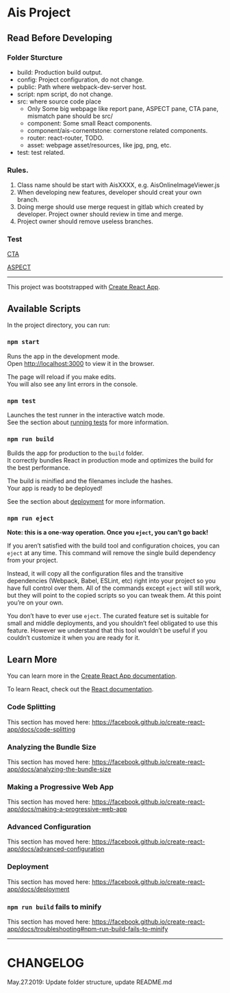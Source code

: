 # Ais Project

## Read Before Developing

### Folder Sturcture
* build: Production build output.
* config: Project configuration, do not change.
* public: Path where webpack-dev-server host.
* script: npm script, do not change.
* src: where source code place
  * Only Some big webpage like report pane, ASPECT pane, CTA pane, mismatch pane
    should be src/
  * component: Some small React components.
  * component/ais-cornentstone: cornerstone related components.
  * router: react-router, TODO.
  * asset: webpage asset/resources, like jpg, png, etc.
* test: test related.

### Rules.
1. Class name should be start with AisXXXX, e.g. AisOnlineImageViewer.js
2. When developing new features, developer should creat your own branch. 
3. Doing merge should use merge request in gitlab which created by developer. 
   Project owner should review in time and merge.
4. Project owner should remove useless branches.

### Test

[CTA](http://localhost:3000/?user=brainnow1&path=BN-DG-S100084-53ed0df4-c3c3-4b3f-b4d7-78026196583a)

[ASPECT](http://localhost:3000/?user=brainnow1&path=BN-DG-S100271-e8c06c63-bbfc-4689-8e75-e5c1694aecf8)


---
This project was bootstrapped with [Create React App](https://github.com/facebook/create-react-app).

## Available Scripts

In the project directory, you can run:

### `npm start`

Runs the app in the development mode.<br>
Open [http://localhost:3000](http://localhost:3000) to view it in the browser.

The page will reload if you make edits.<br>
You will also see any lint errors in the console.

### `npm test`

Launches the test runner in the interactive watch mode.<br>
See the section about [running tests](https://facebook.github.io/create-react-app/docs/running-tests) for more information.

### `npm run build`

Builds the app for production to the `build` folder.<br>
It correctly bundles React in production mode and optimizes the build for the best performance.

The build is minified and the filenames include the hashes.<br>
Your app is ready to be deployed!

See the section about [deployment](https://facebook.github.io/create-react-app/docs/deployment) for more information.

### `npm run eject`

**Note: this is a one-way operation. Once you `eject`, you can’t go back!**

If you aren’t satisfied with the build tool and configuration choices, you can `eject` at any time. This command will remove the single build dependency from your project.

Instead, it will copy all the configuration files and the transitive dependencies (Webpack, Babel, ESLint, etc) right into your project so you have full control over them. All of the commands except `eject` will still work, but they will point to the copied scripts so you can tweak them. At this point you’re on your own.

You don’t have to ever use `eject`. The curated feature set is suitable for small and middle deployments, and you shouldn’t feel obligated to use this feature. However we understand that this tool wouldn’t be useful if you couldn’t customize it when you are ready for it.

## Learn More

You can learn more in the [Create React App documentation](https://facebook.github.io/create-react-app/docs/getting-started).

To learn React, check out the [React documentation](https://reactjs.org/).

### Code Splitting

This section has moved here: https://facebook.github.io/create-react-app/docs/code-splitting

### Analyzing the Bundle Size

This section has moved here: https://facebook.github.io/create-react-app/docs/analyzing-the-bundle-size

### Making a Progressive Web App

This section has moved here: https://facebook.github.io/create-react-app/docs/making-a-progressive-web-app

### Advanced Configuration

This section has moved here: https://facebook.github.io/create-react-app/docs/advanced-configuration

### Deployment

This section has moved here: https://facebook.github.io/create-react-app/docs/deployment

### `npm run build` fails to minify

This section has moved here: https://facebook.github.io/create-react-app/docs/troubleshooting#npm-run-build-fails-to-minify

---
# CHANGELOG

May.27.2019: Update folder structure, update README.md